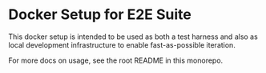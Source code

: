 # Docker Setup for E2E Suite

This docker setup is intended to be used as both a test harness and also as
local development infrastructure to enable fast-as-possible iteration.

For more docs on usage, see the root README in this monorepo.

